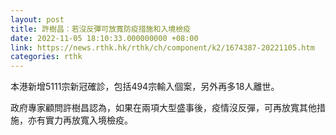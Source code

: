 ```yaml
---
layout: post
title: 許樹昌︰若沒反彈可放寬防疫措施和入境檢疫
date: 2022-11-05 18:10:33.000000000 +08:00
link: https://news.rthk.hk/rthk/ch/component/k2/1674387-20221105.htm
categories: rthk
---
```


本港新增5111宗新冠確診，包括494宗輸入個案，另外再多18人離世。

政府專家顧問許樹昌認為，如果在兩項大型盛事後，疫情沒反彈，可再放寬其他措施，亦有實力再放寬入境檢疫。
